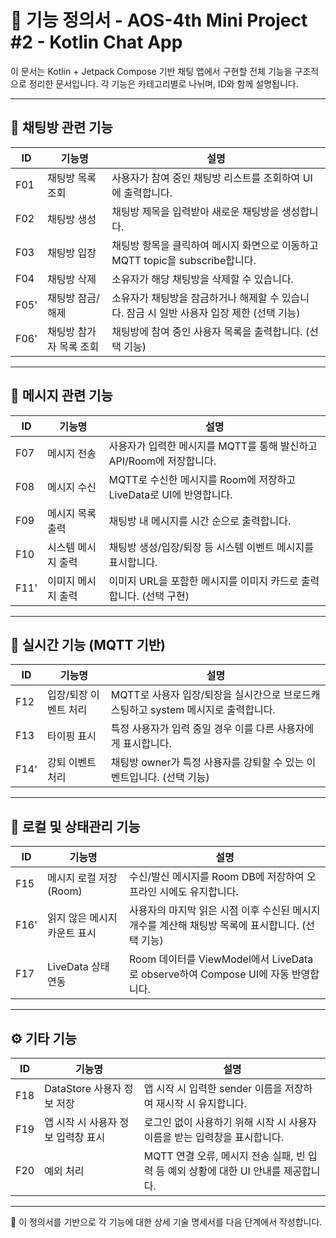 # 🧩 기능 정의서 - AOS-4th Mini Project #2 - Kotlin Chat App

이 문서는 Kotlin + Jetpack Compose 기반 채팅 앱에서 구현할 전체 기능을 구조적으로 정리한 문서입니다. 각 기능은 카테고리별로 나뉘며, ID와 함께 설명됩니다.

---

## 📁 채팅방 관련 기능

| ID   | 기능명                | 설명 |
|------|-----------------------|------|
| F01  | 채팅방 목록 조회       | 사용자가 참여 중인 채팅방 리스트를 조회하여 UI에 출력합니다. |
| F02  | 채팅방 생성           | 채팅방 제목을 입력받아 새로운 채팅방을 생성합니다. |
| F03  | 채팅방 입장           | 채팅방 항목을 클릭하여 메시지 화면으로 이동하고 MQTT topic을 subscribe합니다. |
| F04  | 채팅방 삭제           | 소유자가 해당 채팅방을 삭제할 수 있습니다. |
| F05' | 채팅방 잠금/해제      | 소유자가 채팅방을 잠금하거나 해제할 수 있습니다. 잠금 시 일반 사용자 입장 제한 (선택 기능) |
| F06' | 채팅방 참가자 목록 조회 | 채팅방에 참여 중인 사용자 목록을 출력합니다. (선택 기능) |

---

## 💬 메시지 관련 기능

| ID   | 기능명                | 설명 |
|------|-----------------------|------|
| F07  | 메시지 전송           | 사용자가 입력한 메시지를 MQTT를 통해 발신하고 API/Room에 저장합니다. |
| F08  | 메시지 수신           | MQTT로 수신한 메시지를 Room에 저장하고 LiveData로 UI에 반영합니다. |
| F09  | 메시지 목록 출력      | 채팅방 내 메시지를 시간 순으로 출력합니다. |
| F10  | 시스템 메시지 출력     | 채팅방 생성/입장/퇴장 등 시스템 이벤트 메시지를 표시합니다. |
| F11' | 이미지 메시지 출력     | 이미지 URL을 포함한 메시지를 이미지 카드로 출력합니다. (선택 구현) |

---

## 📡 실시간 기능 (MQTT 기반)

| ID   | 기능명                | 설명 |
|------|-----------------------|------|
| F12  | 입장/퇴장 이벤트 처리  | MQTT로 사용자 입장/퇴장을 실시간으로 브로드캐스팅하고 system 메시지로 출력합니다. |
| F13  | 타이핑 표시           | 특정 사용자가 입력 중일 경우 이를 다른 사용자에게 표시합니다.  |
| F14' | 강퇴 이벤트 처리       | 채팅방 owner가 특정 사용자를 강퇴할 수 있는 이벤트입니다. (선택 기능) |

---

## 🧠 로컬 및 상태관리 기능

| ID   | 기능명                     | 설명 |
|------|----------------------------|------|
| F15  | 메시지 로컬 저장 (Room)     | 수신/발신 메시지를 Room DB에 저장하여 오프라인 시에도 유지합니다. |
| F16' | 읽지 않은 메시지 카운트 표시 | 사용자의 마지막 읽은 시점 이후 수신된 메시지 개수를 계산해 채팅방 목록에 표시합니다. (선택 기능)|
| F17  | LiveData 상태 연동          | Room 데이터를 ViewModel에서 LiveData로 observe하여 Compose UI에 자동 반영합니다. |

---

## ⚙️ 기타 기능

| ID   | 기능명                         | 설명 |
|------|--------------------------------|------|
| F18  | DataStore 사용자 정보 저장 | 앱 시작 시 입력한 sender 이름을 저장하여 재시작 시 유지합니다. |
| F19  | 앱 시작 시 사용자 정보 입력창 표시   | 로그인 없이 사용하기 위해 시작 시 사용자 이름을 받는 입력창을 표시합니다. |
| F20  | 예외 처리                       | MQTT 연결 오류, 메시지 전송 실패, 빈 입력 등 예외 상황에 대한 UI 안내를 제공합니다. |

---

📌 이 정의서를 기반으로 각 기능에 대한 상세 기술 명세서를 다음 단계에서 작성합니다.
